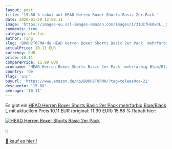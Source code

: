 ```yaml
---
layout: post
title: '15.68 % rabat auf HEAD Herren Boxer Shorts Basic 2er Pack '
date: 2020-01-20 12:08:11
image: 'https://images-eu.ssl-images-amazon.com/images/I/31DIfHkOwJL._SL200_.jpg'
comments: true
category: ofertas
author: ring
slug: 'B00H2T0FMA-de HEAD Herren Boxer Shorts Basic 2er Pack  mehrfarbig Blue/Black  L'
actualPrice: 10.11 EUR
currency: EUR
price: 10.11
comparePrice: 11.99 EUR
prodname: 'HEAD Herren Boxer Shorts Basic 2er Pack  mehrfarbig Blue/Black  L'
country: 'de'
flag: '🇩🇪'
buyurl: 'https://www.amazon.de/dp/B00H2T0FMA/?tag=tolees0ca-21'
descuento: '15.68'
average: '10.11'
---
```


Es gibt ein [HEAD Herren Boxer Shorts Basic 2er Pack  mehrfarbig Blue/Black  L](https://www.amazon.de/dp/B00H2T0FMA/?tag=tolees0ca-21) mit aktuellem Preis 10.11 EUR (original: 11.99 EUR) 15.68 % Rabatt hier:

[![HEAD Herren Boxer Shorts Basic 2er Pack ](https://images-eu.ssl-images-amazon.com/images/I/31DIfHkOwJL._SL200_.jpg)](https://www.amazon.de/dp/B00H2T0FMA/?tag=tolees0ca-21)

ℹ️:


[🛒 kauf es hier!!](https://www.amazon.de/dp/B00H2T0FMA/?tag=tolees0ca-21)
